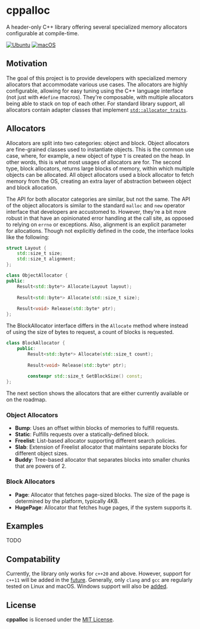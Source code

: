 # cppalloc 
A header-only C++ library offering several specialized memory allocators configurable at compile-time.

[![Ubuntu][linux-badge]][linux-status] [![macOS][mac-badge]][mac-status]

## Motivation
The goal of this project is to provide developers with specialized memory allocators that accommodate various
use cases. The allocators are highly configurable, allowing for easy tuning using the C++ language interface
(not just with `#define` macros). They're composable, with multiple allocators being able to stack on top of
each other. For standard library support, all allocators contain adapter classes that implement [`std::allocator_traits`][allocator-traits].

## Allocators
Allocators are split into two categories: object and block. Object allocators are fine-grained classes used to
instantiate objects. This is the common use case, where, for example, a new object of type `T` is created on the
heap. In other words, this is what most usages of allocators are for. The second type, block allocators, returns
large blocks of memory, within which multiple objects can be allocated. All object allocators used a block
allocator to fetch memory from the OS, creating an extra layer of abstraction between object and block allocation.

The API for both allocator categories are similar, but not the same. The API of the object allocators is similar
to the standard `malloc` and `new` operator interface that developers are accustomed to. However, they're a bit more
robust in that have an opinionated error handling at the call site, as opposed to relying on `errno` or exceptions.
Also, alignment is an explicit parameter for allocations. Though not explicitly defined in the code, the interface looks
like the following:

```cpp
struct Layout {
    std::size_t size;
    std::size_t alignment;
};

class ObjectAllocator {
public:
    Result<std::byte*> Allocate(Layout layout);
    
    Result<std::byte*> Allocate(std::size_t size);
    
    Result<void> Release(std::byte* ptr);
};
```

The BlockAllocator interface differs in the `Allocate` method where instead of using the size of bytes
to request, a count of blocks is requested.

```cpp
class BlockAllocator {
    public:  
        Result<std::byte*> Allocate(std::size_t count);
        
        Result<void> Release(std::byte* ptr);
        
        constexpr std::size_t GetBlockSize() const;
};
```

The next section shows the allocators that are either currently available or on the roadmap.

### Object Allocators
* **Bump**: Uses an offset within blocks of memories to fulfill requests.
* **Static**: Fulfills requests over a statically-defined block.
* **Freelist**: List-based allocator supporting different search policies.
* **Slab**: Extension of Freelist allocator that maintains separate blocks for different object sizes.
* **Buddy**: Tree-based allocator that separates blocks into smaller chunks that are powers of 2.

### Block Allocators
* **Page**: Allocator that fetches page-sized blocks. The size of the page is determined by the platform, typically 4KB.
* **HugePage**: Allocator that fetches huge pages, if the system supports it.

## Examples
TODO

## Compatability
Currently, the library only works for `c++20` and above. However, support for `c++11` will be added in the [future][cpp11-issue]. Generally, only `clang` and `gcc` are regularly tested on Linux and macOS. Windows
support will also be [added][windows-issue].

## License
**cppalloc** is licensed under the [MIT License][mit-license].

[linux-badge]: https://github.com/yaneury/cppalloc/actions/workflows/linux.yml/badge.svg?branch=main
[linux-status]: https://github.com/yaneury/cppalloc/actions/workflows/linux.yml
[mac-badge]: https://github.com/yaneury/cppalloc/actions/workflows/mac.yml/badge.svg?branch=main
[mac-status]: https://github.com/yaneury/cppalloc/actions/workflows/mac.yml
[allocator-traits]: https://en.cppreference.com/w/cpp/memory/allocator_traits
[cpp11-issue]: https://github.com/yaneury/cppalloc/issues/29
[windows-issue]: https://github.com/yaneury/cppalloc/issues/30
[mit-license]: http://opensource.org/licenses/MIT

